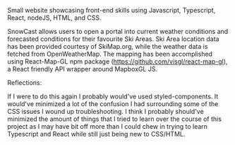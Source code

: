 Small website showcasing front-end skills using Javascript, Typescript, React, nodeJS, HTML, and CSS.

SnowCast allows users to open a portal into current weather conditions and forecasted conditions for their favourite Ski Areas.
Ski Area location data has been provided courtesy of SkiMap.org, while the weather data is fetched from OpenWeatherMap.
The mapping has been accomplished using React-Map-GL npm package (https://github.com/visgl/react-map-gl), a React friendly API wrapper around MapboxGL JS.


Reflections:

If I were to do this again I probably would've used styled-components. It would've minimized a lot of the confusion I had surrounding some of the CSS issues I wound up troubleshooting.
I think I probably should've minimized the amount of things that I tried to learn over the course of this project as I may have bit off more than I could chew in trying to learn Typescript and React while still just being new to CSS/HTML.

